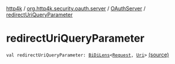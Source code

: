 [http4k](../../index.md) / [org.http4k.security.oauth.server](../index.md) / [OAuthServer](index.md) / [redirectUriQueryParameter](./redirect-uri-query-parameter.md)

# redirectUriQueryParameter

`val redirectUriQueryParameter: `[`BiDiLens`](../../org.http4k.lens/-bi-di-lens/index.md)`<`[`Request`](../../org.http4k.core/-request/index.md)`, `[`Uri`](../../org.http4k.core/-uri/index.md)`>` [(source)](https://github.com/http4k/http4k/blob/master/http4k-security-oauth/src/main/kotlin/org/http4k/security/oauth/server/OAuthServer.kt#L85)